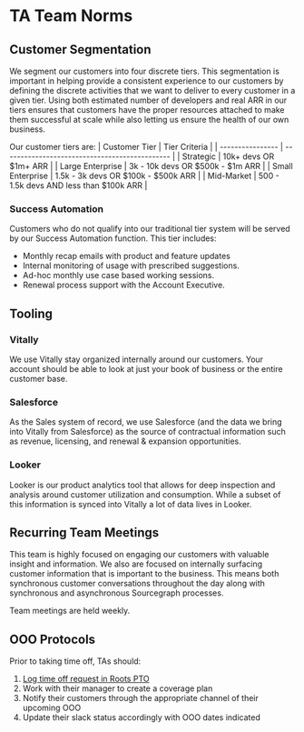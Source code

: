 # TA Team Norms

## Customer Segmentation

We segment our customers into four discrete tiers. This segmentation is important in helping provide a consistent experience to our customers by defining the discrete activities that we want to deliver to every customer in a given tier. Using both estimated number of developers and real ARR in our tiers ensures that customers have the proper resources attached to make them successful at scale while also letting us ensure the health of our own business.

Our customer tiers are:
| Customer Tier | Tier Criteria |
| ---------------- | ---------------------------------------------- |
| Strategic | 10k+ devs OR $1m+ ARR |
| Large Enterprise | 3k - 10k devs OR $500k - $1m ARR |
| Small Enterprise | 1.5k - 3k devs OR $100k - $500k ARR |
| Mid-Market | 500 - 1.5k devs AND less than $100k ARR |

### Success Automation

Customers who do not qualify into our traditional tier system will be served by our Success Automation function. This tier includes:

- Monthly recap emails with product and feature updates
- Internal monitoring of usage with prescribed suggestions.
- Ad-hoc monthly use case based working sessions.
- Renewal process support with the Account Executive.

## Tooling

### Vitally

We use Vitally stay organized internally around our customers. Your account should be able to look at just your book of business or the entire customer base.

### Salesforce

As the Sales system of record, we use Salesforce (and the data we bring into Vitally from Salesforce) as the source of contractual information such as revenue, licensing, and renewal & expansion opportunities.

### Looker

Looker is our product analytics tool that allows for deep inspection and analysis around customer utilization and consumption. While a subset of this information is synced into Vitally a lot of data lives in Looker.

## Recurring Team Meetings

This team is highly focused on engaging our customers with valuable insight and information. We also are focused on internally surfacing customer information that is important to the business. This means both synchronous customer conversations throughout the day along with synchronous and asynchronous Sourcegraph processes.

Team meetings are held weekly.

## OOO Protocols

Prior to taking time off, TAs should:

1. [Log time off request in Roots PTO](../../../../benefits-pay-perks/benefits-perks/time-off/index.md)
1. Work with their manager to create a coverage plan
1. Notify their customers through the appropriate channel of their upcoming OOO
1. Update their slack status accordingly with OOO dates indicated
